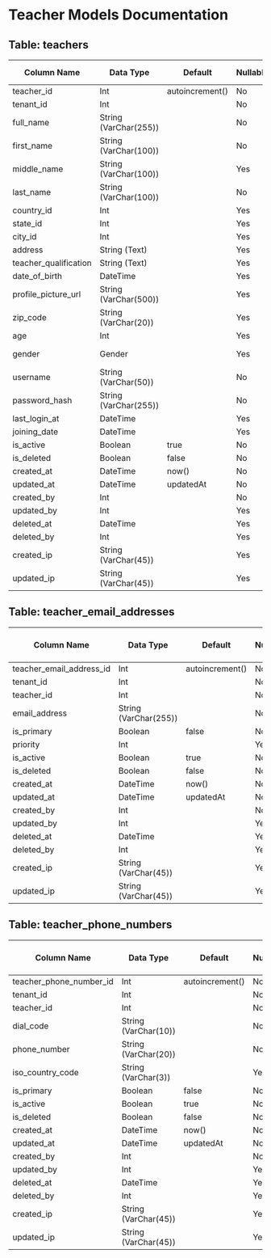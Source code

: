 # Teacher Models Documentation

## Table: teachers
| Column Name            | Data Type           | Default         | Nullable | Enums (if any)         |
|------------------------|--------------------|-----------------|----------|------------------------|
| teacher_id             | Int                | autoincrement() | No       |                        |
| tenant_id              | Int                |                 | No       |                        |
| full_name              | String (VarChar(255)) |               | No       |                        |
| first_name             | String (VarChar(100)) |               | No       |                        |
| middle_name            | String (VarChar(100)) |               | Yes      |                        |
| last_name              | String (VarChar(100)) |               | No       |                        |
| country_id             | Int                |                 | Yes      |                        |
| state_id               | Int                |                 | Yes      |                        |
| city_id                | Int                |                 | Yes      |                        |
| address                | String (Text)      |                 | Yes      |                        |
| teacher_qualification  | String (Text)      |                 | Yes      |                        |
| date_of_birth          | DateTime           |                 | Yes      |                        |
| profile_picture_url    | String (VarChar(500)) |               | Yes      |                        |
| zip_code               | String (VarChar(20)) |                | Yes      |                        |
| age                    | Int                |                 | Yes      |                        |
| gender                 | Gender             |                 | Yes      | MALE, FEMALE           |
| username               | String (VarChar(50)) |               | No       |                        |
| password_hash          | String (VarChar(255)) |              | No       |                        |
| last_login_at          | DateTime           |                 | Yes      |                        |
| joining_date           | DateTime           |                 | Yes      |                        |
| is_active              | Boolean            | true            | No       |                        |
| is_deleted             | Boolean            | false           | No       |                        |
| created_at             | DateTime           | now()           | No       |                        |
| updated_at             | DateTime           | updatedAt       | No       |                        |
| created_by             | Int                |                 | No       |                        |
| updated_by             | Int                |                 | Yes      |                        |
| deleted_at             | DateTime           |                 | Yes      |                        |
| deleted_by             | Int                |                 | Yes      |                        |
| created_ip             | String (VarChar(45)) |               | Yes      |                        |
| updated_ip             | String (VarChar(45)) |               | Yes      |                        |

## Table: teacher_email_addresses
| Column Name              | Data Type           | Default         | Nullable | Enums (if any)         |
|--------------------------|--------------------|-----------------|----------|------------------------|
| teacher_email_address_id | Int                | autoincrement() | No       |                        |
| tenant_id                | Int                |                 | No       |                        |
| teacher_id               | Int                |                 | No       |                        |
| email_address            | String (VarChar(255)) |               | No       |                        |
| is_primary               | Boolean            | false           | No       |                        |
| priority                 | Int                |                 | Yes      |                        |
| is_active                | Boolean            | true            | No       |                        |
| is_deleted               | Boolean            | false           | No       |                        |
| created_at               | DateTime           | now()           | No       |                        |
| updated_at               | DateTime           | updatedAt       | No       |                        |
| created_by               | Int                |                 | No       |                        |
| updated_by               | Int                |                 | Yes      |                        |
| deleted_at               | DateTime           |                 | Yes      |                        |
| deleted_by               | Int                |                 | Yes      |                        |
| created_ip               | String (VarChar(45)) |               | Yes      |                        |
| updated_ip               | String (VarChar(45)) |               | Yes      |                        |

## Table: teacher_phone_numbers
| Column Name              | Data Type           | Default         | Nullable | Enums (if any)         |
|--------------------------|--------------------|-----------------|----------|------------------------|
| teacher_phone_number_id  | Int                | autoincrement() | No       |                        |
| tenant_id                | Int                |                 | No       |                        |
| teacher_id               | Int                |                 | No       |                        |
| dial_code                | String (VarChar(10)) |                | No       |                        |
| phone_number             | String (VarChar(20)) |                | No       |                        |
| iso_country_code         | String (VarChar(3)) |                 | Yes      |                        |
| is_primary               | Boolean            | false           | No       |                        |
| is_active                | Boolean            | true            | No       |                        |
| is_deleted               | Boolean            | false           | No       |                        |
| created_at               | DateTime           | now()           | No       |                        |
| updated_at               | DateTime           | updatedAt       | No       |                        |
| created_by               | Int                |                 | No       |                        |
| updated_by               | Int                |                 | Yes      |                        |
| deleted_at               | DateTime           |                 | Yes      |                        |
| deleted_by               | Int                |                 | Yes      |                        |
| created_ip               | String (VarChar(45)) |               | Yes      |                        |
| updated_ip               | String (VarChar(45)) |               | Yes      |                        |
